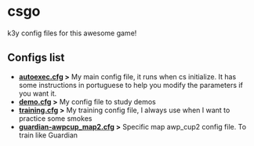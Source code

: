 # csgo
k3y config files for this awesome game!

## Configs list

- **[autoexec.cfg](autoexec.cfg) >** My main config file, it runs when cs initialize. It has some instructions in portuguese to help you modify the parameters if you want it.
- **[demo.cfg](demo.cfg) >** My config file to study demos
- **[training.cfg](training.cfg) >** My training config file, I always use when I want to practice some smokes
- **[guardian-awpcup_map2.cfg](guardian-awpcup_map2.cfg) >** Specific map awp_cup2 config file. To train like Guardian
